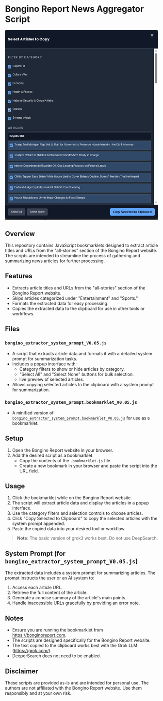 # Bongino Report News Aggregator Script
![alt text](image-1.png)
## Overview
This repository contains JavaScript bookmarklets designed to extract article titles and URLs from the "all-stories" section of the Bongino Report website. The scripts are intended to streamline the process of gathering and summarizing news articles for further processing.

## Features
- Extracts article titles and URLs from the "all-stories" section of the Bongino Report website.
- Skips articles categorized under "Entertainment" and "Sports."
- Formats the extracted data for easy processing.
- Copies the extracted data to the clipboard for use in other tools or workflows.

## Files
### `bongino_extractor_system_prompt_V0.05.js`
- A script that extracts article data and formats it with a detailed system prompt for summarization tasks.
- Includes a popup interface with:
  - Category filters to show or hide articles by category.
  - "Select All" and "Select None" buttons for bulk selection.
  - live preview of selected articles.
- Allows copying selected articles to the clipboard with a system prompt for summarization.

### `bongino_extractor_system_prompt.bookmarklet_V0.05.js`
- A minified version of [`bongino_extractor_system_prompt.bookmarklet_V0.05.js`](bongino_extractor_system_prompt.bookmarklet_V0.05.js) for use as a bookmarklet.
## Setup
1. Open the Bongino Report website in your browser.
2. Add the desired script as a bookmarklet:
   - Copy the contents of the `.bookmarklet.js` file.
   - Create a new bookmark in your browser and paste the script into the URL field.

## Usage
1. Click the bookmarklet while on the Bongino Report website.
2. The script will extract article data and display the articles in a popup interface.
3. Use the category filters and selection controls to choose articles.
4. Click "Copy Selected to Clipboard" to copy the selected articles with the system prompt appended.
5. Paste the copied data into your desired tool or workflow.
> **Note:** The basic version of grok3 works best. Do not use DeepSearch.

## System Prompt (for `bongino_extractor_system_prompt_V0.05.js`)
The extracted data includes a system prompt for summarizing articles. The prompt instructs the user or an AI system to:
1. Access each article URL.
2. Retrieve the full content of the article.
3. Generate a concise summary of the article's main points.
4. Handle inaccessible URLs gracefully by providing an error note.

## Notes
- Ensure you are running the bookmarklet from https://bonginoreport.com.
- The scripts are designed specifically for the Bongino Report website.
- The text copied to the clipboard works best with the Grok LLM (https://grok.com/).
- DeeperSearch does not need to be enabled.

## Disclaimer
These scripts are provided as-is and are intended for personal use. The authors are not affiliated with the Bongino Report website. Use them responsibly and at your own risk.